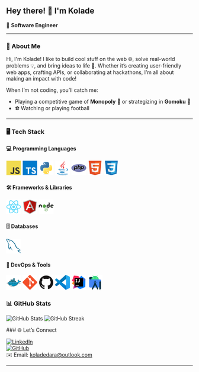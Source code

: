 ## Hey there! 👋 I'm Kolade  

🎯 **Software Engineer**

---

### 📖 About Me  

Hi, I'm Kolade! I like to build cool stuff on the web 🌐, solve real-world problems 💡, and bring ideas to life 🚀. Whether it’s creating user-friendly web apps, crafting APIs, or collaborating at hackathons, I’m all about making an impact with code!  

When I’m not coding, you’ll catch me:  
- Playing a competitive game of **Monopoly** 🤑 or strategizing in **Gomoku** 🧠
- ⚽ Watching or playing football

---

### 🖥️ Tech Stack  

#### 💻 Programming Languages  
<div id="languages">
  <img src="https://github.com/devicons/devicon/blob/master/icons/javascript/javascript-original.svg" height="40" width="40" alt="JavaScript"/>  
  <img src="https://github.com/devicons/devicon/blob/master/icons/typescript/typescript-original.svg" height="40" width="40" alt="TypeScript"/>  
  <img src="https://github.com/devicons/devicon/blob/master/icons/python/python-original.svg" height="40" width="40" alt="Python"/>  
  <img src="https://github.com/devicons/devicon/blob/master/icons/java/java-original.svg" height="40" width="40" alt="Java"/>  
  <img src="https://github.com/devicons/devicon/blob/master/icons/php/php-original.svg" height="40" width="40" alt="PHP"/>  
  <img src="https://github.com/devicons/devicon/blob/master/icons/html5/html5-original.svg" height="40" width="40" alt="HTML"/>  
  <img src="https://github.com/devicons/devicon/blob/master/icons/css3/css3-original.svg" height="40" width="40" alt="CSS"/>  
</div>  

#### 🛠️ Frameworks & Libraries  
<div id="frameworks">
  <img src="https://github.com/devicons/devicon/blob/master/icons/react/react-original.svg" height="40" width="40" alt="React"/>  
  <img src="https://github.com/devicons/devicon/blob/master/icons/angularjs/angularjs-original.svg" height="40" width="40" alt="Angular"/>  
  <img src="https://github.com/devicons/devicon/blob/master/icons/nodejs/nodejs-original-wordmark.svg" height="40" width="40" alt="Node.js"/>  
</div>  

#### 🗄️ Databases  
<div id="databases">
  <img src="https://github.com/devicons/devicon/blob/master/icons/mysql/mysql-original.svg" height="40" width="40" alt="MySQL"/>  
</div>  

#### 🚀 DevOps & Tools  
<div id="tools">
  <img src="https://github.com/devicons/devicon/blob/master/icons/docker/docker-original.svg" height="40" width="40" alt="Docker"/>  
  <img src="https://github.com/devicons/devicon/blob/master/icons/git/git-original.svg" height="40" width="40" alt="Git"/>  
  <img src="https://github.com/devicons/devicon/blob/master/icons/github/github-original.svg" height="40" width="40" alt="GitHub"/>  
  <img src="https://github.com/devicons/devicon/blob/master/icons/vscode/vscode-original.svg" height="40" width="40" alt="VS Code"/>  
  <img src="https://github.com/devicons/devicon/blob/master/icons/intellij/intellij-original.svg" height="40" width="40" alt="IntelliJ IDEA"/>  
  <img src="https://github.com/devicons/devicon/blob/master/icons/androidstudio/androidstudio-original.svg" height="40" width="40" alt="Android Studio"/>  
</div> 

### 📊 GitHub Stats  

<p>
  <img src="https://github-readme-stats.vercel.app/api?username=kolade082&show_icons=true&theme=default" alt="GitHub Stats" height="180px"/>
  <img src="https://github-readme-streak-stats.herokuapp.com/?user=kolade082&theme=default" alt="GitHub Streak" height="180px"/>
</p>
### 🌐 Let’s Connect  

[![LinkedIn](https://img.shields.io/badge/LinkedIn-Connect-blue?logo=linkedin&style=flat-square)](https://www.linkedin.com/in/kolade-oluwadara-87563a245/)  
[![GitHub](https://img.shields.io/badge/GitHub-Follow-black?logo=github&style=flat-square)](https://github.com/kolade082)  
✉️ Email: [koladedara@outlook.com](mailto:koladedara@outlook.com)  

---

